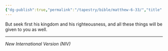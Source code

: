 ```yaml
---
{"dg-publish":true,"permalink":"/tapestry/bible/matthew-6-33/","title":"Matthew 6:33","tags":["bible"],"dgHomeLink":true,"dgShowLocalGraph":true,"dgEnableSearch":true}
---
```



But seek first his kingdom and his righteousness, and all these things will be given to you as well.

---
*New International Version (NIV)*